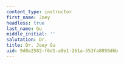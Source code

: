 ```yaml
---
content_type: instructor
first_name: Joey
headless: true
last_name: Gu
middle_initial: ''
salutation: Dr.
title: Dr. Joey Gu
uid: 9d8e2582-f6d1-a0e1-261a-553fa8899d6b
---
```

